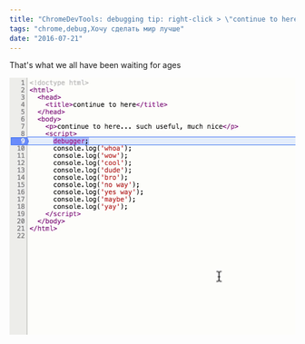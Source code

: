 ```yaml
---
title: "ChromeDevTools: debugging tip: right-click > \"continue to here\""
tags: "chrome,debug,Хочу сделать мир лучше"
date: "2016-07-21"
---
```


That's what we all have been waiting for ages

![ezgif-2424283759](images/ezgif-2424283759.gif)
